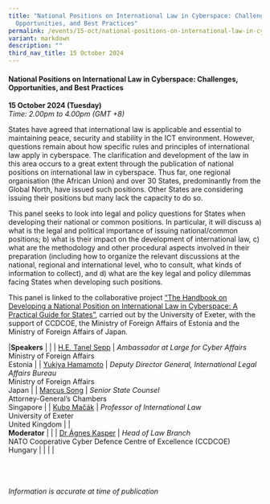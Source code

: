```yaml
---
title: "National Positions on International Law in Cyberspace: Challenges,
  Opportunities, and Best Practices"
permalink: /events/15-oct/national-positions-on-international-law-in-cyberspace/
variant: markdown
description: ""
third_nav_title: 15 October 2024
---
```

#### **National Positions on International Law in Cyberspace: Challenges, Opportunities, and Best Practices**

**15 October 2024 (Tuesday)**  
*Time: 2.00pm to 4.00pm (GMT +8)*

States have agreed that international law is applicable and essential to maintaining peace, security and stability in the ICT environment. However, questions remain about how specific rules and principles of international law apply in cyberspace. The clarification and development of the law in this area occurs to a great extent through the publication of national positions on international law in cyberspace. Thus far, one regional organisation (the African Union) and over 30 States, predominantly from the Global North, have issued such positions. Other States are considering issuing their positions but many lack the capacity to do so.

This panel seeks to look into legal and policy questions for States when developing their national or common positions. In particular, it will discuss a) what is the legal and political importance of issuing national/common positions; b) what is their impact on the development of international law, c) what are the methodology and other procedural aspects involved in their preparation (including how to organize the relevant discussions at the national, regional and international level, who to consult, what kinds of information to collect), and d) what are the key legal and policy dilemmas facing States when developing such positions.

This panel is linked to the collaborative project [“The Handbook on Developing a National Position on International Law in Cyberspace: A Practical Guide for States”](https://ccdcoe.org/news/2024/ccdcoe-launches-new-international-cyber-law-project/), carried out by the University of Exeter, with the support of CCDCOE, the Ministry of Foreign Affairs of Estonia and the Ministry of Foreign Affairs of Japan.

|**Speakers**          |                                                              |
| [H.E. Tanel Sepp](/speakers/he-tanel-sepp/)  | *Ambassador at Large for Cyber Affairs*<br>Ministry of Foreign Affairs <br> Estonia           |
| [Yukiya Hamamoto](/speakers/yukiya-hamamoto/)  | *Deputy Director General, International Legal Affairs Bureau*<br>Ministry of Foreign Affairs<br>Japan           |
| [Marcus Song](/speakers/marcus-song/)  | *Senior State Counsel*<br>Attorney-General’s Chambers<br>Singapore           |
| [Kubo Mačák](/speakers/kubo-macak/)  | *Professor of International Law* <br>University of Exeter <br>United Kingdom     |
|<br> **Moderator**          |                                                           |
| [Dr Ágnes Kasper](/speakers/dr-agnes-kasper/)  | *Head of Law Branch*<br>NATO Cooperative Cyber Defence Centre of Excellence (CCDCOE) <br> Hungary               |
| | |

<br><br><br>
*Information is accurate at time of publication*